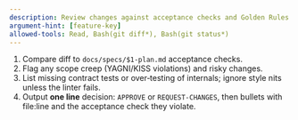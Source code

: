 ```yaml
---
description: Review changes against acceptance checks and Golden Rules
argument-hint: [feature-key]
allowed-tools: Read, Bash(git diff*), Bash(git status*)
---
```


1. Compare diff to `docs/specs/$1-plan.md` acceptance checks.
2. Flag any scope creep (YAGNI/KISS violations) and risky changes.
3. List missing contract tests or over‑testing of internals; ignore style nits unless the linter fails.
4. Output **one line** decision: `APPROVE` or `REQUEST-CHANGES`, then bullets with file:line and the acceptance check they violate.
